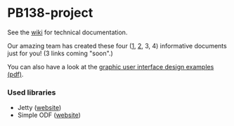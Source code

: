 # PB138-project

See the [wiki](https://github.com/mik-jozef/PB138-project/wiki) for technical documentation.

Our amazing team has created these four ([1](https://mik-jozef.github.io/PB138-project/Docbook/nemcokova_445292.html), [2](https://mik-jozef.github.io/PB138-project/Docbook/mikusinec_456207.html), 3, 4) informative documents just for you! (3 links coming "soon".)

You can also have a look at the [graphic user interface design examples (pdf)](https://mik-jozef.github.io/PB138-project/UI.pdf).

### Used libraries

 - Jetty ([website](https://www.eclipse.org/jetty/))
 - Simple ODF ([website](http://incubator.apache.org/odftoolkit/simple/index.html))
